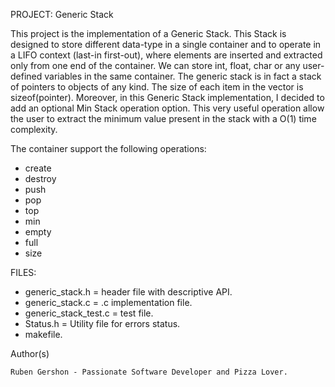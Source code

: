 PROJECT: Generic Stack

This project is the implementation of a Generic Stack.
This Stack is designed to store different data-type in a single container
and to operate in a LIFO context (last-in first-out), where elements are 
inserted and extracted only from one end of the container.
We can store int, float, char or any user-defined variables 
in the same container.
The generic stack is in fact a stack of pointers to objects of any kind.
The size of each item in the vector is sizeof(pointer).
Moreover, in this Generic Stack implementation, I decided to add
an optional Min Stack operation option.
This very useful operation allow the user to extract the minimum value present
in the stack with a O(1) time complexity.

The container support the following operations:

- create
- destroy
- push
- pop
- top
- min
- empty
- full
- size


FILES:

- generic_stack.h = header file with descriptive API.
- generic_stack.c = .c implementation file.
- generic_stack_test.c = test file.
- Status.h = Utility file for errors status.
- makefile.


Author(s)

    Ruben Gershon - Passionate Software Developer and Pizza Lover.

